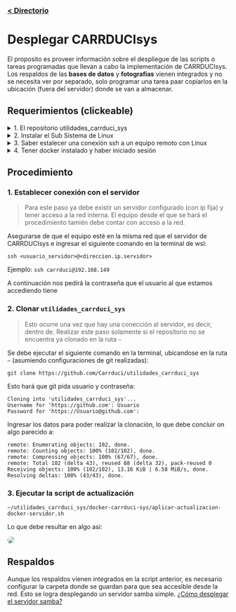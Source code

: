 ### [< Directorio](../directorio.md)

# Desplegar CARRDUCIsys

El proposito es proveer información sobre el despliegue de las scripts o tareas 
programadas que llevan a cabo la implementación de CARRDUCIsys. Los respaldos de las **bases de datos** y 
**fotografías** vienen integrados y no se necesita ver por separado, solo programar una tarea paar copiarlos
en la ubicación (fuera del servidor) donde se van a almacenar.

<!-- <details>
  <summary>
    <h1 style="
      display:inline-block;
    "> 
      Requerimientos
    </h1>
  </summary>

</details> -->


## Requerimientos (clickeable)

<details>
  <summary>
    <span style="
      display:inline-block;
    "> 
      1. El repositorio utilidades_carrduci_sys
    </span>
  </summary>

  Ver [utilidades_carrduci_sys](https://github.com/Carrduci/utilidades_carrduci_sys)
  > Al ser un repositorio privado, se requiere una cuenta de github, que esta esté en la organización 
  > [Carrduci](https://github.com/orgs/Carrduci) y tener un token de github generado (github no permite iniciar 
  > sesión en la terminal con contraseña). En caso de no tener acceso, solicitarselo al administrador de la organización.
</details>
<details>
  <summary>
    <span style="
      display:inline-block;
    "> 
      2. Instalar el Sub Sistema  de Linux
    </span>
  </summary>

  Ver [Subsistema De Linux](https://learn.microsoft.com/es-es/windows/wsl/install).
</details>
<details>
  <summary>
    <span style="
      display:inline-block;
    "> 
      3.  Saber estalecer una conexión ssh a un equipo remoto con Linux
    </span>
  </summary>

  >En este caso es `ubuntu server`

  Ver [coneccion-ssh.md](../ubuntu-serverr/conexion-ssh.md) y 
  [configurar-ubuntu-server.md](../ubuntu-serverr/configurar-ubuntu-server.md)
</details>
<details>
  <summary>
    <span style="
      display:inline-block;
    "> 
      4. Tener docker instalado y haber iniciado sesión
    </span>
  </summary>


  Ver [uso-docker.md](../docker/uso-docker.md)
</details>
  


## Procedimiento

### 1. Establecer conexión con el servidor
> Para este paso ya debe existir un servidor configurado (con ip fija) y tener acceso a la red 
> interna. El equipo desde el que se hará el procedimiento tamién debe contar con acceso a la
> red.

Asegurarse de que el equipo esté en la misma red que el servidor de CARRDUCIsys e ingresar el 
siguiente comando en la terminal de wsl:

```
ssh <usuario_servidor>@<direccion.ip.servidor>
```
Ejemplo: `ssh carrduci@192.168.149`

A continuación nos pedirá la contraseña que el usuario al que estamos accediendo tiene

### 2. Clonar `utilidades_carrduci_sys`
> Esto ocurre una vez que hay una conección al servidor, es decir, dentro de.
> Realizar este paso solamente si el repositorio no se encuentra ya clonado en la ruta `~`

Se debe ejecutar el siguiente comando en la terminal, ubicandose en la ruta `~` (asumiendo configuraciones de git realizadas):

```
git clone https://github.com/Carrduci/utilidades_carrduci_sys
```
Esto hará que git pida usuario y contraseña:
```
Cloning into 'utilidades_carrduci_sys'...
Username for 'https://github.com': Usuario
Password for 'https://Usuario@github.com':
```
Ingresar los datos para poder realizar la clonación, lo que debe concluir on algo parecido a:
```
remote: Enumerating objects: 102, done.
remote: Counting objects: 100% (102/102), done.
remote: Compressing objects: 100% (67/67), done.
remote: Total 102 (delta 43), reused 88 (delta 32), pack-reused 0
Receiving objects: 100% (102/102), 13.16 KiB | 6.58 MiB/s, done.
Resolving deltas: 100% (43/43), done.
```

### 3. Ejecutar la script de actualización

```
~/utilidades_carrduci_sys/docker-carrduci-sys/aplicar-actualizacion-docker-servidor.sh

```
Lo que debe resultar en algo así:

<img src="../assets/gifs/desplegar_actualizacion_carrduci_sys.gif" style="border-radius: 20px;">


## Respaldos
Aunque los respaldos vienen integrados en la script anterior, es necesario configurar la
carpeta donde se guardan para que sea accesible desde la red. Esto se logra desplegando
un servidor samba simple. [¿Cómo desplegar el servidor samba?](servidor-samba-carpeta-respaldos.md)